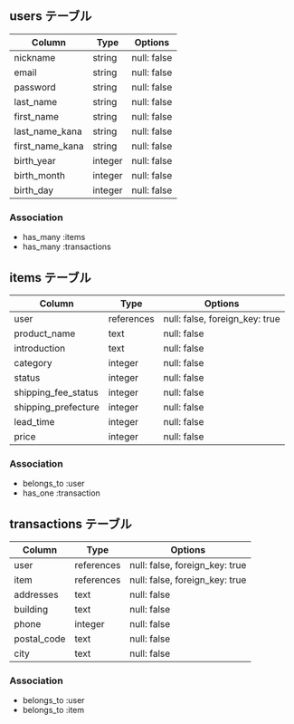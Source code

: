 ## users テーブル

| Column          | Type    | Options     |
| --------------- | ------- | ----------- |
| nickname        | string  | null: false |
| email           | string  | null: false |
| password        | string  | null: false |
| last_name       | string  | null: false |
| first_name      | string  | null: false |
| last_name_kana  | string  | null: false |
| first_name_kana | string  | null: false |
| birth_year      | integer | null: false |
| birth_month     | integer | null: false |
| birth_day       | integer | null: false |

### Association

- has_many :items
- has_many :transactions


## items テーブル

| Column              | Type       | Options                        |
| ------------------- | ---------- | ------------------------------ |
| user                | references | null: false, foreign_key: true |
| product_name        | text       | null: false                    |
| introduction        | text       | null: false                    |
| category            | integer    | null: false                    |
| status              | integer    | null: false                    |
| shipping_fee_status | integer    | null: false                    |
| shipping_prefecture | integer    | null: false                    |
| lead_time           | integer    | null: false                    |
| price               | integer    | null: false                    |

### Association

- belongs_to :user
- has_one :transaction


## transactions テーブル

| Column      | Type       | Options                        |
| ----------- | ---------- | ------------------------------ |
| user        | references | null: false, foreign_key: true |
| item        | references | null: false, foreign_key: true |
| addresses   | text       | null: false                    |
| building    | text       | null: false                    |
| phone       | integer    | null: false                    |
| postal_code | text       | null: false                    |
| city        | text       | null: false                    |

### Association

- belongs_to :user
- belongs_to :item